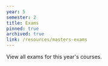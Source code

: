 ```yaml
---
year: 5
semester: 2
title: Exams
pinned: true
archived: true
link: /resources/masters-exams
---
```

View all exams for this year's courses.
